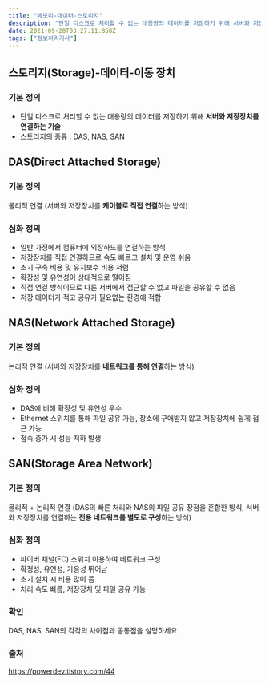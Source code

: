 ```yaml
---
title: "메모리-데이터-스토리지"
description: "단일 디스크로 처리할 수 없는 대용량의 데이터를 저장하기 위해 서버와 저장장치를 연결하는 기술스토리지의 종류 : DAS, NAS, SAN서버와 저장장치를 케이블로 직접 연결하는 방식일반 가정에서 컴퓨터에 외장하드를 연결하는 방식저장장치를 직접 연결하므로 속도 빠르고 설"
date: 2021-09-28T03:27:11.858Z
tags: ["정보처리기사"]
---
```

## 스토리지(Storage)-데이터-이동 장치
### 기본 정의
- 단일 디스크로 처리할 수 없는 대용량의 데이터를 저장하기 위해 **서버와 저장장치를 연결하는 기술**
- 스토리지의 종류 : DAS, NAS, SAN

## DAS(Direct Attached Storage) 
### 기본 정의
물리적 연결 (서버와 저장장치를 **케이블로 직접 연결**하는 방식)
### 심화 정의
- 일반 가정에서 컴퓨터에 외장하드를 연결하는 방식
- 저장장치를 직접 연결하므로 속도 빠르고 설치 및 운영 쉬움
- 초기 구축 비용 및 유지보수 비용 저렴
- 확장성 및 유연성이 상대적으로 떨어짐
- 직접 연결 방식이므로 다른 서버에서 접근할 수 없고 파일을 공유할 수 없음
- 저장 데이터가 적고 공유가 필요없는 환경에 적합

## NAS(Network Attached Storage) 
### 기본 정의
논리적 연결 (서버와 저장장치를 **네트워크를 통해 연결**하는 방식)
### 심화 정의
- DAS에 비해 확장성 및 유연성 우수
- Ethernet 스위치를 통해 파일 공유 가능, 장소에 구애받지 않고 저장장치에 쉽게 접근 가능
- 접속 증가 시 성능 저하 발생

## SAN(Storage Area Network) 
### 기본 정의
물리적 + 논리적 연결 (DAS의 빠른 처리와 NAS의 파일 공유 장점을 혼합한 방식, 서버와 저장장치를 연결하는 **전용 네트워크를 별도로 구성**하는 방식)
### 심화 정의 
- 파이버 채널(FC) 스위치 이용하여 네트워크 구성
- 확정성, 유연성, 가용성 뛰어남
- 초기 설치 시 비용 많이 듬
- 처리 속도 빠름, 저장장치 및 파일 공유 가능

### 확인
DAS, NAS, SAN의 각각의 차이점과 공통점을 설명하세요

### 출처
https://powerdev.tistory.com/44